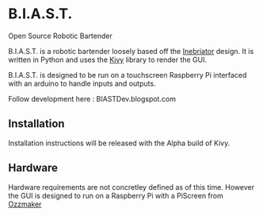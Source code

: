 B.I.A.S.T.
====

Open Source Robotic Bartender

B.I.A.S.T. is a robotic bartender loosely based off the [Inebriator](http://www.theinebriator.com/) design. It is written in Python and uses the [Kivy](www.github.com/kivy/kivy) library to render the GUI.

B.I.A.S.T. is designed to be run on a touchscreen Raspberry Pi interfaced with an arduino to handle inputs and outputs.

Follow development here : BIASTDev.blogspot.com

Installation
------------

Installation instructions will be released with the Alpha build of Kivy.

Hardware
--------

Hardware requirements are not concretley defined as of this time. However the GUI is designed to run on a Raspberry Pi with a PiScreen from [Ozzmaker](http://ozzmaker.com/)
